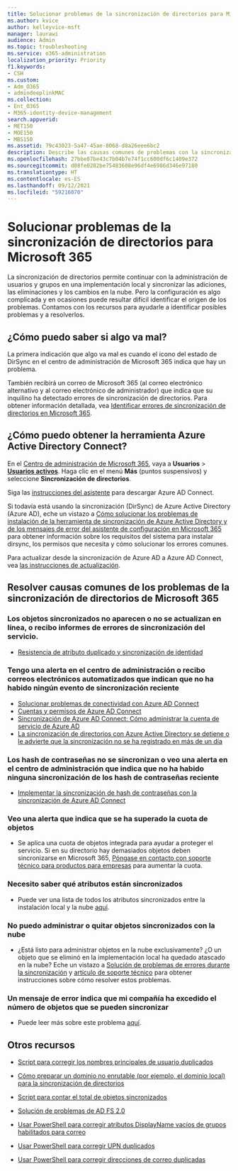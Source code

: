 ```yaml
---
title: Solucionar problemas de la sincronización de directorios para Microsoft 365
ms.author: kvice
author: kelleyvice-msft
manager: laurawi
audience: Admin
ms.topic: troubleshooting
ms.service: o365-administration
localization_priority: Priority
f1.keywords:
- CSH
ms.custom:
- Adm_O365
- admindeeplinkMAC
ms.collection:
- Ent_O365
- M365-identity-device-management
search.appverid:
- MET150
- MOE150
- MBS150
ms.assetid: 79c43023-5a47-45ae-8068-d8a26eee6bc2
description: Describe las causas comunes de problemas con la sincronización de directorios en Office 365 y ofrece unos cuantos métodos para ayudar a identificarlos y resolverlos.
ms.openlocfilehash: 27bbe07be43c7b04b7e74f1cc600df6c1409e372
ms.sourcegitcommit: d08fe0282be75483608e96df4e6986d346e97180
ms.translationtype: HT
ms.contentlocale: es-ES
ms.lasthandoff: 09/12/2021
ms.locfileid: "59216070"
---
```

# <a name="fixing-problems-with-directory-synchronization-for-microsoft-365"></a>Solucionar problemas de la sincronización de directorios para Microsoft 365

La sincronización de directorios permite continuar con la administración de usuarios y grupos en una implementación local y sincronizar las adiciones, las eliminaciones y los cambios en la nube. Pero la configuración es algo complicada y en ocasiones puede resultar difícil identificar el origen de los problemas. Contamos con los recursos para ayudarle a identificar posibles problemas y a resolverlos.
  
## <a name="how-do-i-know-if-something-is-wrong"></a>¿Cómo puedo saber si algo va mal?

La primera indicación que algo va mal es cuando el icono del estado de DirSync en el centro de administración de Microsoft 365 indica que hay un problema.
  
También recibirá un correo de Microsoft 365 (al correo electrónico alternativo y al correo electrónico de administrador) que indica que su inquilino ha detectado errores de sincronización de directorios. Para obtener información detallada, vea [Identificar errores de sincronización de directorios en Microsoft 365](identify-directory-synchronization-errors.md).
  
## <a name="how-do-i-get-azure-active-directory-connect-tool"></a>¿Cómo puedo obtener la herramienta Azure Active Directory Connect?

En el [Centro de administración de Microsoft 365](https://admin.microsoft.com), vaya a **Usuarios** \> <a href="https://go.microsoft.com/fwlink/p/?linkid=834822" target="_blank">**Usuarios activos**</a>. Haga clic en el menú **Más** (puntos suspensivos) y seleccione **Sincronización de directorios**. 
  
Siga las [instrucciones del asistente](set-up-directory-synchronization.md) para descargar Azure AD Connect. 
  
Si todavía está usando la sincronización (DirSync) de Azure Active Directory (Azure AD), eche un vistazo a [Cómo solucionar los problemas de instalación de la herramienta de sincronización de Azure Active Directory y de los mensajes de error del asistente de configuración en Microsoft 365](/troubleshoot/azure/active-directory/installation-configuration-wizard-errors) para obtener información sobre los requisitos del sistema para instalar dirsync, los permisos que necesita y cómo solucionar los errores comunes. 
  
Para actualizar desde la sincronización de Azure AD a Azure AD Connect, vea [las instrucciones de actualización](/azure/active-directory/hybrid/how-to-dirsync-upgrade-get-started).
  
## <a name="resolving-common-causes-of-problems-with-directory-synchronization-in-microsoft-365"></a>Resolver causas comunes de los problemas de la sincronización de directorios de Microsoft 365

### <a name="synchronized-objects-arent-appearing-or-updating-online-or-im-getting-synchronization-error-reports-from-the-service"></a>Los objetos sincronizados no aparecen o no se actualizan en línea, o recibo informes de errores de sincronización del servicio.

- [Resistencia de atributo duplicado y sincronización de identidad](/azure/active-directory/hybrid/how-to-connect-syncservice-duplicate-attribute-resiliency)

### <a name="i-have-an-alert-in-the-admin-center-or-am-receiving-automated-emails-that-there-hasnt-been-a-recent-synchronization-event"></a>Tengo una alerta en el centro de administración o recibo correos electrónicos automatizados que indican que no ha habido ningún evento de sincronización reciente
- [Solucionar problemas de conectividad con Azure AD Connect](/azure/active-directory/hybrid/tshoot-connect-connectivity)
- [Cuentas y permisos de Azure AD Connect](/azure/active-directory/hybrid/reference-connect-accounts-permissions)
- [Sincronización de Azure AD Connect: Cómo administrar la cuenta de servicio de Azure AD](/azure/active-directory/hybrid/how-to-connect-azureadaccount)
- [La sincronización de directorios con Azure Active Directory se detiene o le advierte que la sincronización no se ha registrado en más de un día](https://support.microsoft.com/help/2882421/directory-synchronization-to-azure-active-directory-stops-or-you-re-warned-that-sync-hasn-t-registered-in-more-than-a-day)

### <a name="password-hashes-arent-synchronizing-or-im-seeing-an-alert-in-the-admin-center-that-there-hasnt-been-a-recent-password-hash-synchronization"></a>Los hash de contraseñas no se sincronizan o veo una alerta en el centro de administración que indica que no ha habido ninguna sincronización de los hash de contraseñas reciente
- [Implementar la sincronización de hash de contraseñas con la sincronización de Azure AD Connect](/azure/active-directory/hybrid/how-to-connect-password-hash-synchronization)

### <a name="im-seeing-an-alert-that-object-quota-exceeded"></a>Veo una alerta que indica que se ha superado la cuota de objetos
- Se aplica una cuota de objetos integrada para ayudar a proteger el servicio. Si en su directorio hay demasiados objetos deben sincronizarse en Microsoft 365, [Póngase en contacto con soporte técnico para productos para empresas](https://support.office.com/article/32a17ca7-6fa0-4870-8a8d-e25ba4ccfd4b) para aumentar la cuota.

### <a name="i-need-to-know-which-attributes-are-synchronized"></a>Necesito saber qué atributos están sincronizados
- Puede ver una lista de todos los atributos sincronizados entre la instalación local y la nube [aquí](https://go.microsoft.com/fwlink/p/?LinkId=396719).

### <a name="i-cant-manage-or-remove-objects-that-were-synchronized-to-the-cloud"></a>No puedo administrar o quitar objetos sincronizados con la nube
- ¿Está listo para administrar objetos en la nube exclusivamente? ¿O un objeto que se eliminó en la implementación local ha quedado atascado en la nube? Eche un vistazo a [Solución de problemas de errores durante la sincronización](/azure/active-directory/hybrid/tshoot-connect-sync-errors) y [artículo de soporte técnico](/troubleshoot/azure/active-directory/cannot-manage-objects) para obtener instrucciones sobre cómo resolver estos problemas.

### <a name="i-got-an-error-message-that-my-company-has-exceeded-the-number-of-objects-that-can-be-synchronized"></a>Un mensaje de error indica que mi compañía ha excedido el número de objetos que se pueden sincronizar
- Puede leer más sobre este problema [aquí](/troubleshoot/azure/active-directory/exceed-number-objects-synced).
   
## <a name="other-resources"></a>Otros recursos

- [Script para corregir los nombres principales de usuario duplicados](/samples/browse/?redirectedfrom=TechNet-Gallery)
    
- [Cómo preparar un dominio no enrutable (por ejemplo, el dominio local) para la sincronización de directorios](prepare-a-non-routable-domain-for-directory-synchronization.md)
    
- [Script para contar el total de objetos sincronizados](/samples/browse/?redirectedfrom=TechNet-Gallery)
    
- [Solución de problemas de AD FS 2.0](https://go.microsoft.com/fwlink/p/?LinkId=396727)
    
- [Usar PowerShell para corregir atributos DisplayName vacíos de grupos habilitados para correo](https://go.microsoft.com/fwlink/p/?LinkId=396728)
    
- [Usar PowerShell para corregir UPN duplicados](https://go.microsoft.com/fwlink/p/?LinkId=396730)
    
- [Usar PowerShell para corregir direcciones de correo duplicadas](https://go.microsoft.com/fwlink/p/?LinkId=396731)

